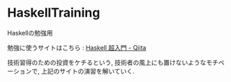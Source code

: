 # HaskellTraining
Haskellの勉強用

勉強に使うサイトはこちら : [Haskell 超入門 - Qiita](http://qiita.com/7shi/items/145f1234f8ec2af923ef)

技術習得のための投資をケチるという, 技術者の風上にも置けないようなモチベーションで, 上記のサイトの演習を解いていく.

